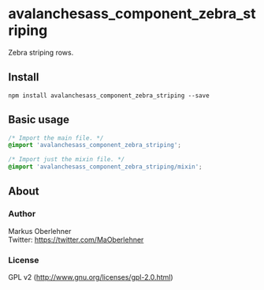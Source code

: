# avalanchesass_component_zebra_striping
Zebra striping rows.

## Install
```
npm install avalanchesass_component_zebra_striping --save
```

## Basic usage
```css
/* Import the main file. */
@import 'avalanchesass_component_zebra_striping';

/* Import just the mixin file. */
@import 'avalanchesass_component_zebra_striping/mixin';
```

## About
### Author
Markus Oberlehner  
Twitter: https://twitter.com/MaOberlehner

### License
GPL v2 (http://www.gnu.org/licenses/gpl-2.0.html)
